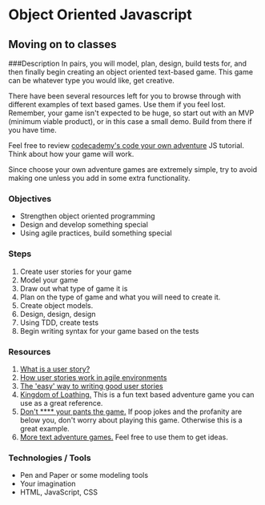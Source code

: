 # Object Oriented Javascript

## Moving on to classes

###Description
In pairs, you will model, plan, design, build tests for, and then finally begin creating an object oriented text-based game. This game can be whatever type you would like, get creative.

There have been several resources left for you to browse through with different examples of text based games. Use them if you feel lost. Remember, your game isn't expected to be huge, so start out with an MVP (minimum viable product), or in this case a small demo. Build from there if you have time.

Feel free to review [codecademy's code your own adventure](https://www.codecademy.com/courses/javascript-beginner-en-x9DnD/0/1?curriculum_id=506324b3a7dffd00020bf661) JS tutorial. Think about how your game will work.

Since choose your own adventure games are extremely simple, try to avoid making one unless you add in some extra functionality.

### Objectives
* Strengthen object oriented programming
* Design and develop something special
* Using agile practices, build something special

### Steps
1. Create user stories for your game
2. Model your game
  1. Draw out what type of game it is
  2. Plan on the type of game and what you will need to create it.
  3. Create object models.
  4. Design, design, design
3. Using TDD, create tests
4. Begin writing syntax for your game based on the tests

### Resources
1. [What is a user story?](http://searchsoftwarequality.techtarget.com/definition/user-story)
2. [How user stories work in agile environments](http://www.agilemodeling.com/artifacts/userStory.htm)
3. [The 'easy' way to writing good user stories](http://codesqueeze.com/the-easy-way-to-writing-good-user-stories/)
4. [Kingdom of Loathing.](http://www.kingdomofloathing.com/) This is a fun text based adventure game you can use as a great reference.
5. [Don't **** your pants the game.](http://www.kongregate.com/games/rete/dont-shit-your-pants) If poop jokes and the profanity are below you, don't worry about playing this game. Otherwise this is a great example.
6. [More text adventure games.](http://textadventures.co.uk/games/tag/rpg) Feel free to use them to get ideas.

### Technologies / Tools
* Pen and Paper or some modeling tools
* Your imagination
* HTML, JavaScript, CSS
